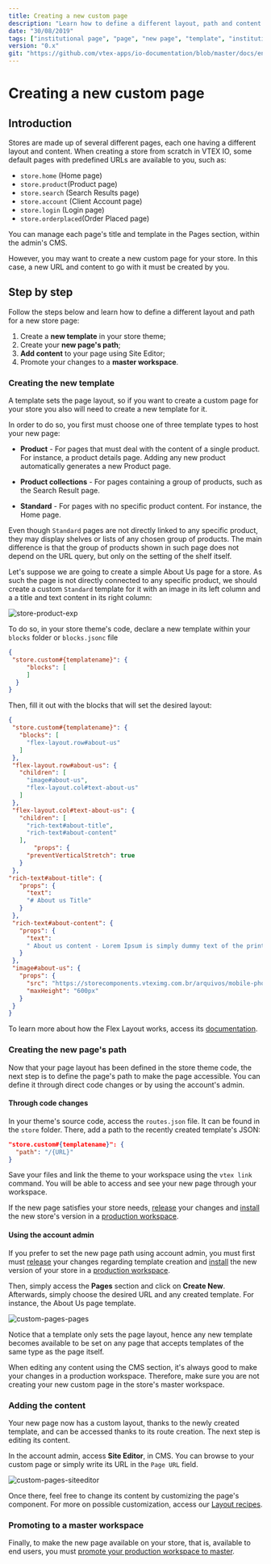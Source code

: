 ```yaml
---
title: Creating a new custom page
description: "Learn how to define a different layout, path and content for a store’s new custom page."
date: "30/08/2019"
tags: ["institutional page", "page", "new page", "template", "institutional"]
version: "0.x"
git: "https://github.com/vtex-apps/io-documentation/blob/master/docs/en/Recipes/layout/creating-a-new-custom-page.md"
---
```


# Creating a new custom page

## Introduction

Stores are made up of several different pages, each one having a different layout and content. When creating a store from scratch in VTEX IO, some default pages with predefined URLs are available to you, such as:

- `store.home` (Home page)
- `store.product`(Product page)
- `store.search` (Search Results page)
- `store.account` (Client Account page)
- `store.login` (Login page)
- `store.orderplaced`(Order Placed page)

<div class="alert alert-info">
You can manage each page's title and template in the Pages section, within the admin's CMS. 
</div>

However, you may want to create a new custom page for your store. In this case, a new URL and content to go with it must be created by you. 

## Step by step

Follow the steps below and learn how to define a different layout and path for a new store page:

1. Create a **new template** in your store theme;
2. Create your **new page's path**;
3. **Add content** to your page using Site Editor;
4. Promote your changes to a **master workspace**.

### Creating the new template

A template sets the page layout, so if you want to create a custom page for your store you also will need to create a new template for it. 

In order to do so, you first must choose one of three template types to host your new page:

- **Product** - For pages that must deal with the content of a single product. For instance, a product details page. Adding any new product automatically generates a new Product page.

- **Product collections** - For pages containing a group of products, such as the Search Result page.

- **Standard** - For pages with no specific product content. For instance, the Home page.

<div class="alert alert-info">
Even though <code>Standard</code> pages are not directly linked to any specific product, they may display shelves or lists of any chosen group of products. The main difference is that the group of products shown in such page does not depend on the URL query, but only on the setting of the shelf itself. 
</div>

Let's suppose we are going to create a simple About Us page for a store. As such the page is not directly connected to any specific product, we should create a custom `Standard` template for it with an image in its left column and a a title and text content in its right column:

![store-product-exp](https://user-images.githubusercontent.com/12139385/63775975-dbdfef80-c8b6-11e9-9b76-e50924b828ae.png)

To do so, in your store theme's code, declare a new template within your `blocks` folder or `blocks.jsonc` file

```json
{
 "store.custom#{templatename}": {
     "blocks": [  
     ]
  }
}
```

Then, fill it out with the blocks that will set the desired layout:

```json
{
 "store.custom#{templatename}": {
   "blocks": [
     "flex-layout.row#about-us"
   ]
 },
 "flex-layout.row#about-us": {
   "children": [
     "image#about-us",
     "flex-layout.col#text-about-us"
   ]
 },
 "flex-layout.col#text-about-us": {
   "children": [
     "rich-text#about-title",
     "rich-text#about-content"
   ],
       "props": {
     "preventVerticalStretch": true
   }
 },
"rich-text#about-title": {
   "props": {
     "text":
     "# About us Title"
   }
 },
 "rich-text#about-content": {
   "props": {
     "text":
     " About us content - Lorem Ipsum is simply dummy text of the printing and typesetting industry. Lorem Ipsum has been the industry's standard dummy text ever since the 1500s, when an unknown printer took a galley of type and scrambled it to make a type specimen book. It has survived not only five centuries, but also the leap into electronic typesetting, remaining essentially unchanged. It was popularized in the 1960s with the release of Letraset sheets containing Lorem Ipsum passages, and more recently with desktop publishing software like Aldus PageMaker including versions of Lorem Ipsum"
   }
 },
 "image#about-us": {
   "props": {
     "src": "https://storecomponents.vteximg.com.br/arquivos/mobile-phone.png",
     "maxHeight": "600px"
   }
 }
}
```

To learn more about how the Flex Layout works, access its [documentation](https://vtex.io/docs/recipes/layout/using-flex-layout).

### Creating the new page's path

Now that your page layout has been defined in the store theme code, the next step is to define the page's path to make the page accessible. You can define it through direct code changes or by using the account's admin. 

#### Through code changes

In your theme's source code, access the `routes.json` file. It can be found in the `store` folder. There, add a path to the recently created template's JSON:

```json
"store.custom#{templatename}": {
  "path": "/{URL}"
}
```

Save your files and link the theme to your workspace using the `vtex link` command. You will be able to access and see your new page through your workspace. 

If the new page satisfies your store needs, [release](https://vtex.io/docs/recipes/store/releasing-a-new-app-version) your changes and [install](https://vtex.io/docs/recipes/store/installing-an-app) the new store's version in a [production workspace](https://vtex.io/docs/recipes/store/creating-a-production-workspace).

#### Using the account admin

If you prefer to set the new page path using account admin, you must first must [release](https://vtex.io/docs/recipes/store/releasing-a-new-app-version) your changes regarding template creation and [install](https://vtex.io/docs/recipes/store/installing-an-app) the new version of your store in a [production workspace](https://vtex.io/docs/recipes/store/creating-a-production-workspace).

Then, simply access the **Pages** section and click on **Create New**. Afterwards, simply choose the desired URL and any created template. For instance, the About Us page template.

![custom-pages-pages](https://user-images.githubusercontent.com/52087100/64428903-36353900-d08b-11e9-8d19-186c8831b4d7.png)

Notice that a template only sets the page layout, hence any new template becomes available to be set on any page that accepts templates of the same type as the page itself.

<div class="alert alert-info">
When editing any content using the CMS section, it's always good to make your changes in a production workspace. Therefore, make sure you are not creating your new custom page in the store's master workspace.
</div>

### Adding the content

Your new page now has a custom layout, thanks to the newly created template, and can be accessed thanks to its route creation. The next step is editing its content.

In the account admin, access **Site Editor**, in CMS. You can browse to your custom page or simply write its URL in the `Page URL` field.

![custom-pages-siteeditor](https://user-images.githubusercontent.com/52087100/64428904-36cdcf80-d08b-11e9-8de4-06bf0a89b14f.png)

Once there, feel free to change its content by customizing the page's component. For more on possible customization, access our [Layout recipes](https://vtex.io/docs/recipes/layout).

### Promoting to a master workspace 

Finally, to make the new page available on your store, that is, available to end users, you must [promote your production workspace to master](https://vtex.io/docs/recipes/store/promoting-a-workspace-to-master).
